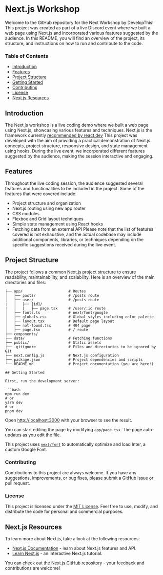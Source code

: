 # Next.js Workshop

Welcome to the GitHub repository for the Next Workshop by DevelopThis! This project was created as part of a live Discord event where we built a web page using Next.js and incorporated various features suggested by the audience. In this README, you will find an overview of the project, its structure, and instructions on how to run and contribute to the code.

### Table of Contents

- [Introduction](#introduction)
- [Features](#features)
- [Project Structure](#project-structure)
- [Getting Started](#getting-started)
- [Contributing](#contributing)
- [License](#license)
- [Next.js Resources](#nextjs-resources)

## Introduction

The Next.js workshop is a live coding demo where we built a web page using Next.js, showcasing various features and techniques. Next.js is the framework currently [recommended by react.dev](https://react.dev/learn/start-a-new-react-project) This project was developed with the aim of providing a practical demonstration of Next.js concepts, project structure, responsive design, and state management using hooks. During the live event, we incorporated different features suggested by the audience, making the session interactive and engaging.

## Features

Throughout the live coding session, the audience suggested several features and functionalities to be included in the project. Some of the features that were covered include:

- Project structure and organization
- Next.js routing using new app router
- CSS modules
- Flexbox and Grid layout techniques
- Simple state management using React hooks
- Fetching data from an external API
  Please note that the list of features covered is not exhaustive, and the actual codebase may include additional components, libraries, or techniques depending on the specific suggestions received during the live event.

## Project Structure

The project follows a common Next.js project structure to ensure readability, maintainability, and scalability. Here is an overview of the main directories and files:

````
├── app/                     # Routes
│   ├── posts/               # /posts route
│   ├── user/                # /posts route
|   │   ├── [id]/
|   │   |   ├── page.tsx     # /user/:id route
│   ├── fonts.ts             # next/font/google
│   ├── globals.css          # Global styles including color palette
│   ├── layout.tsx           # Default page layout
│   ├── not-found.tsx        # 404 page
│   ├── page.tsx             # / route
├── components/
├── data/                    # Fetching functions
├── public/                  # Static assets
├── .gitignore               # Files and directories to be ignored by Git
├── next.config.js           # Next.js configuration
├── package.json             # Project dependencies and scripts
└── README.md                # Project documentation (you are here!)

## Getting Started

First, run the development server:

```bash
npm run dev
# or
yarn dev
# or
pnpm dev
````

Open [http://localhost:3000](http://localhost:3000) with your browser to see the result.

You can start editing the page by modifying `app/page.tsx`. The page auto-updates as you edit the file.

This project uses [`next/font`](https://nextjs.org/docs/basic-features/font-optimization) to automatically optimize and load Inter, a custom Google Font.

### Contributing

Contributions to this project are always welcome. If you have any suggestions, improvements, or bug fixes, please submit a GitHub issue or pull request.

### License

This project is licensed under the [MIT License](https://opensource.org/licenses/MIT). Feel free to use, modify, and distribute the code for personal and commercial purposes.

## Next.js Resources

To learn more about Next.js, take a look at the following resources:

- [Next.js Documentation](https://nextjs.org/docs) - learn about Next.js features and API.
- [Learn Next.js](https://nextjs.org/learn) - an interactive Next.js tutorial.

You can check out [the Next.js GitHub repository](https://github.com/vercel/next.js/) - your feedback and contributions are welcome!
